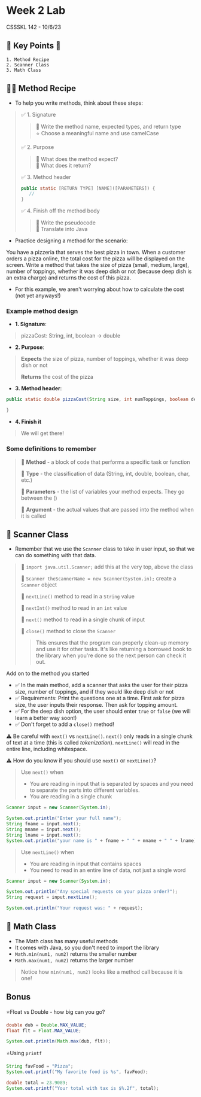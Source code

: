 # Week 2 Lab

CSSSKL 142 - 10/6/23

## 🔑 Key Points 🔑

    1. Method Recipe
    2. Scanner Class
    3. Math Class
 

## 👨‍🍳 Method Recipe

* To help you write methods, think about these steps:

> ✅ 1. Signature
>> 📝 Write the method name, expected types, and return type\
>> ⭐ Choose a meaningful name and use camelCase
>
> ✅ 2. Purpose
>> 📝 What does the method expect?\
>> 📝 What does it return?
>
> ✅ 3. Method header
> 
>```java
>public static [RETURN TYPE] [NAME]([PARAMETERS]) {
>    //
>}
>```
> ✅  4. Finish off the method body
>> 📝 Write the pseudocode\
>> 📝 Translate into Java
>

* Practice designing a method for the scenario:

You have a pizzeria that serves the best pizza in town. When a customer orders a pizza online, the total cost for the pizza will be displayed on the screen. Write a method that takes the size of pizza (small, medium, large), number of toppings, whether it was deep dish or not (because deep dish is an extra charge) and returns the cost of this pizza.

* For this example, we aren't worrying about how to calculate the cost (not yet anyways!)

### Example method design

* **1. Signature**:

> pizzaCost: String, int, boolean -> double

* **2. Purpose**:

> **Expects** the size of pizza, number of toppings, whether it was deep dish or not
>
> **Returns** the cost of the pizza

* **3. Method header**:


```java
public static double pizzaCost(String size, int numToppings, boolean deepDish) {

}
```
* **4. Finish it**
> We will get there!

### Some definitions to remember

> 📝 **Method** - a block of code that performs a specific task or function
>
> 📝 **Type** - the classification of data (String, int, double, boolean, char, etc.)
> 
> 📝 **Parameters** - the list of variables your method expects. They go between the ()
>
> 📝 **Argument** - the actual values that are passed into the method when it is called

## 🏫 Scanner Class

* Remember that we use the `Scanner` class to take in user input, so that we can do something with that data.

> 📝 `import java.util.Scanner;` add this at the very top, above the class
>
> 📝 `Scanner theScannerName = new Scanner(System.in);` create a `Scanner` object
>
> 📝 `nextLine()` method to read in a `String` value
>
> 📝 `nextInt()` method to read in an `int` value
>
> 📝 `next()` method to read in a single chunk of input
>
> 📝 `close()` method to close the `Scanner`
>> This ensures that the program can properly clean-up memory and use it for other tasks. It's like returning a borrowed book to the library when you're done so the next person can check it out.

Add on to the method you started 
* ✅ In the main method, add a scanner that asks the user for their pizza size, number of toppings, and if they would like deep dish or not
* ✅ Requirements: Print the questions one at a time. First ask for pizza size, the user inputs their response. Then ask for topping amount.
* ✅ For the deep dish option, the user should enter `true` or `false` (we will learn a better way soon!)
* ✅ Don't forget to add a `close()` method!


⚠️ Be careful with `next()` vs `nextLine()`. `next()` only reads in a single chunk of text at a time (this is called *tokenization*). `nextLine()` will read in the entire line, including whitespace. 

⚠️ How do you know if you should use `next()` or `nextLine()`?
> Use `next()` when
>* You are reading in input that is separated by spaces and you need to separate the parts into different variables.
>* You are reading in a single chunk
```java
Scanner input = new Scanner(System.in);

System.out.println("Enter your full name");
String fname = input.next();
String mname = input.next();
String lname = input.next();
System.out.println("your name is " + fname + " " + mname + " " + lname);
```

>
> Use `nextLine()` when
>* You are reading in input that contains spaces
>* You need to read in an entire line of data, not just a single word
```java
Scanner input = new Scanner(System.in);

System.out.println("Any special requests on your pizza order?");
String request = input.nextLine();

System.out.println("Your request was: " + request);
```

## 📐 Math Class 

* The Math class has many useful methods
* It comes with Java, so you don't need to import the library
* `Math.min(num1, num2)` returns the smaller number
* `Math.max(num1, num2)` returns the larger number
> Notice how `min(num1, num2)` looks like a method call because it is one!

## Bonus

⭐Float vs Double - how big can you go?

```java
double dub = Double.MAX_VALUE;
float flt = Float.MAX_VALUE;

System.out.println(Math.max(dub, flt));
```

⭐Using `printf`
```java
String favFood = "Pizza";
System.out.printf("My favorite food is %s", favFood);

double total = 23.9089;
System.out.printf("Your total with tax is $%.2f", total);
``` 
